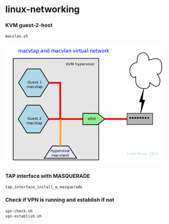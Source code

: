 # linux-networking

### KVM guest-2-host
```
macvlan.sh
```
![alt tag](https://github.com/payomagic/Linux-1/blob/master/macvlan.PNG)

### TAP interface with MASQUERADE
```
tap_interface_install_w_masquerade
```
### Check if VPN is running and establish if not
```
vpn-check.sh
vpn-establish.sh
```
